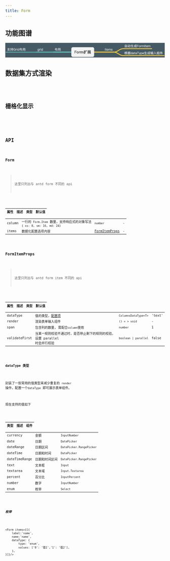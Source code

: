 ```yaml
---
title: Form
---
```


## 功能图谱

<img src='./demos/images/features.png' />

## 数据集方式渲染

<code src="./demos/items-render.tsx" title='items render' desc="根据dataType类型自动渲染组件"/>

## 栅格化显示

<code src="./demos/grid.tsx" title='grid render' desc="栅格化显示"/>

## API

### Form

> 这里只列出与 antd form 不同的 api

| 属性 | 描述 | 类型 | 默认值 |
| --- | --- | --- | --- |
| column | 一行的 `Form.Item` 数量，支持响应式的对象写法 `{ xs: 8, sm: 16, md: 24}` | `number` | - |
| items | 数据化配置选项内容 | [FormItemProps](#FormItemProps) | - |

### FormItemProps

> 这里只列出与 antd form item 不同的 api

| 属性 | 描述 | 类型 | 默认值 |
| --- | --- | --- | --- |
| dataType | 值的类型，[配置项](#datatype-类型) | `ColumnsDataType<T>` | 'text' |
| render | 渲染表单输入组件 | `() = > void` | - |
| span | 包含列的数量, 需配合`column`使用 | `number` | 1 |
| validateFirst | 当某一规则校验不通过时，是否停止剩下的规则的校验。设置 parallel 时会并行校验 | `boolean \| parallel` | false |

#### dataType 类型

封装了一些常用的值类型来减少重复的 `render` 操作，配置一个`dataType` 即可展示表单组件。

现在支持的值如下

| 类型          | 描述           | 组件                     |
| ------------- | -------------- | ------------------------ |
| currency      | 金额           | `InputNumber`            |
| date          | 日期           | `DatePicker`             |
| dateRange     | 日期区间       | `DatePicker.RangePicker` |
| dateTime      | 日期和时间     | `DatePicker`             |
| dateTimeRange | 日期和时间区间 | `DatePicker.RangePicker` |
| text          | 文本框         | `Input`                  |
| textarea      | 文本域         | `Input.Textarea`         |
| percent       | 百分比         | `InputPercent`           |
| number        | 数字           | `InputNumber`            |
| enum          | 枚举           | `Select`                 |

##### 枚举

```tsx |pure
<Form items={[{
    label:'name',
    name:'name',
    dataType: {
        type: 'enum',
        values: ['0': '值1','1': '值2'],
    },
}]}/>
```
